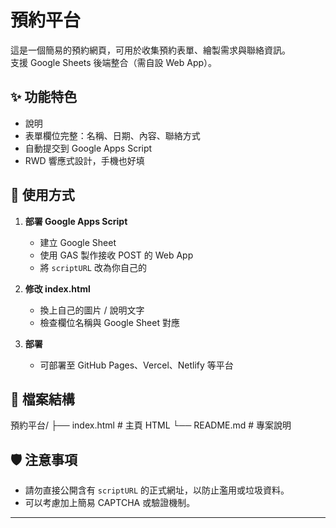 # 預約平台

這是一個簡易的預約網頁，可用於收集預約表單、繪製需求與聯絡資訊。  
支援 Google Sheets 後端整合（需自設 Web App）。

## ✨ 功能特色

- 說明
- 表單欄位完整：名稱、日期、內容、聯絡方式
- 自動提交到 Google Apps Script
- RWD 響應式設計，手機也好填

## 🚀 使用方式

1. **部署 Google Apps Script**
   - 建立 Google Sheet
   - 使用 GAS 製作接收 POST 的 Web App
   - 將 `scriptURL` 改為你自己的

2. **修改 index.html**
   - 換上自己的圖片 / 說明文字
   - 檢查欄位名稱與 Google Sheet 對應

3. **部署**
   - 可部署至 GitHub Pages、Vercel、Netlify 等平台

## 📂 檔案結構

預約平台/
├── index.html # 主頁 HTML
└── README.md # 專案說明

## 🛡️ 注意事項

- 請勿直接公開含有 `scriptURL` 的正式網址，以防止濫用或垃圾資料。
- 可以考慮加上簡易 CAPTCHA 或驗證機制。

---


